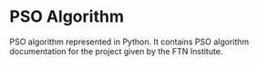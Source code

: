 # PSO Algorithm
PSO algorithm represented in Python.
It contains PSO algorithm documentation for the project given by the FTN Institute.
